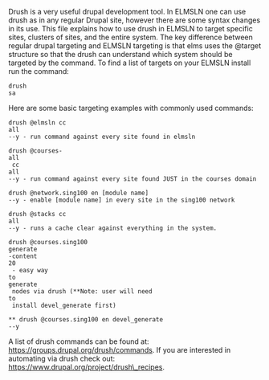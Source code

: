 Drush is a very useful drupal development tool. In ELMSLN one can use drush as in any regular Drupal site, however there are some syntax changes in its use. This file explains how to use drush in ELMSLN to target specific sites, clusters of sites, and the entire system. The key difference between regular drupal targeting and ELMSLN targeting is that elms uses the @target structure so that the drush can understand which system should be targeted by the command. To find a list of targets on your ELMSLN install run the command:

```
drush 
sa
```

Here are some basic targeting examples with commonly used commands:

```
drush @elmsln cc 
all
--y - run command against every site found in elmsln

drush @courses-
all
 cc 
all
--y - run command against every site found JUST in the courses domain

drush @network.sing100 en [module name] 
--y - enable [module name] in every site in the sing100 network

drush @stacks cc 
all
--y - runs a cache clear against everything in the system. 

drush @courses.sing100 
generate
-content 
20
 - easy way 
to
generate
 nodes via drush (**Note: user will need 
to
 install devel_generate first)

** drush @courses.sing100 en devel_generate 
--y
```

A list of drush commands can be found at: https://groups.drupal.org/drush/commands. If you are interested in automating via drush check out: https://www.drupal.org/project/drush\_recipes.

